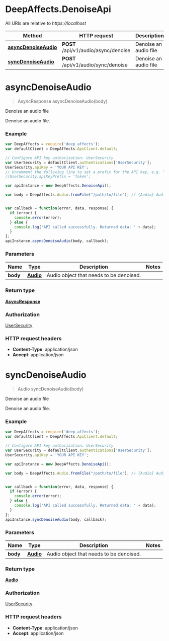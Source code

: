 # DeepAffects.DenoiseApi

All URIs are relative to *https://localhost*

Method | HTTP request | Description
------------- | ------------- | -------------
[**asyncDenoiseAudio**](DenoiseApi.md#asyncDenoiseAudio) | **POST** /api/v1/audio/async/denoise | Denoise an audio file
[**syncDenoiseAudio**](DenoiseApi.md#syncDenoiseAudio) | **POST** /api/v1/audio/sync/denoise | Denoise an audio file


<a name="asyncDenoiseAudio"></a>
# **asyncDenoiseAudio**
> AsyncResponse asyncDenoiseAudio(body)

Denoise an audio file

Denoise an audio file.

### Example
```javascript
var DeepAffects = require('deep_affects');
var defaultClient = DeepAffects.ApiClient.default;

// Configure API key authorization: UserSecurity
var UserSecurity = defaultClient.authentications['UserSecurity'];
UserSecurity.apiKey = 'YOUR API KEY';
// Uncomment the following line to set a prefix for the API key, e.g. "Token" (defaults to null)
//UserSecurity.apiKeyPrefix = 'Token';

var apiInstance = new DeepAffects.DenoiseApi();

var body = DeepAffects.Audio.fromFile("/path/to/file"); // {Audio} Audio object


var callback = function(error, data, response) {
  if (error) {
    console.error(error);
  } else {
    console.log('API called successfully. Returned data: ' + data);
  }
};
apiInstance.asyncDenoiseAudio(body, callback);
```

### Parameters

Name | Type | Description  | Notes
------------- | ------------- | ------------- | -------------
 **body** | [**Audio**](Audio.md)| Audio object that needs to be denoised. |

### Return type

[**AsyncResponse**](AsyncResponse.md)

### Authorization

[UserSecurity](../README.md#UserSecurity)

### HTTP request headers

 - **Content-Type**: application/json
 - **Accept**: application/json

<a name="syncDenoiseAudio"></a>
# **syncDenoiseAudio**
> Audio syncDenoiseAudio(body)

Denoise an audio file

Denoise an audio file.

### Example
```javascript
var DeepAffects = require('deep_affects');
var defaultClient = DeepAffects.ApiClient.default;

// Configure API key authorization: UserSecurity
var UserSecurity = defaultClient.authentications['UserSecurity'];
UserSecurity.apiKey = 'YOUR API KEY';

var apiInstance = new DeepAffects.DenoiseApi();

var body = DeepAffects.Audio.fromFile("/path/to/file"); // {Audio} Audio object


var callback = function(error, data, response) {
  if (error) {
    console.error(error);
  } else {
    console.log('API called successfully. Returned data: ' + data);
  }
};
apiInstance.syncDenoiseAudio(body, callback);
```

### Parameters

Name | Type | Description  | Notes
------------- | ------------- | ------------- | -------------
 **body** | [**Audio**](Audio.md)| Audio object that needs to be denoised. |

### Return type

[**Audio**](Audio.md)

### Authorization

[UserSecurity](../README.md#UserSecurity)

### HTTP request headers

 - **Content-Type**: application/json
 - **Accept**: application/json
